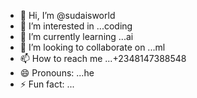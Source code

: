 - 👋 Hi, I’m @sudaisworld
- 👀 I’m interested in ...coding
- 🌱 I’m currently learning ...ai
- 💞️ I’m looking to collaborate on ...ml
- 📫 How to reach me ...+2348147388548
- 😄 Pronouns: ...he
- ⚡ Fun fact: ...

<!---
sudaisworld/sudaisworld is a ✨ special ✨ repository because its `README.md` (this file) appears on your GitHub profile.
You can click the Preview link to take a look at your changes.
--->
